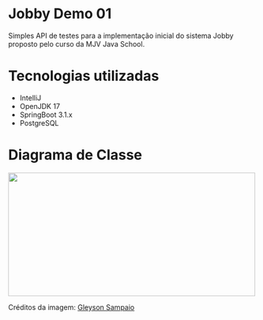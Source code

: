 # Jobby Demo 01
Simples API de testes para a implementação inicial do sistema Jobby proposto pelo curso da MJV Java School. 

# Tecnologias utilizadas
- IntelliJ 
- OpenJDK 17
- SpringBoot 3.1.x
- PostgreSQL

# Diagrama de Classe 
<img src="https://github.com/JGMelon22/AppUni/assets/73988556/04b2653a-869e-448f-a086-018978677ee0" width="500" height="250"/>


Créditos da imagem:
[Gleyson Sampaio](https://sintaxe.netlify.app/topicos/aproposta#_1-2-2-1-logica)

